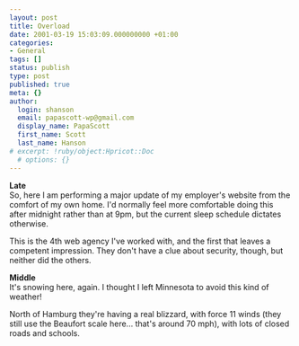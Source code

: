 ```yaml
---
layout: post
title: Overload
date: 2001-03-19 15:03:09.000000000 +01:00
categories:
- General
tags: []
status: publish
type: post
published: true
meta: {}
author:
  login: shanson
  email: papascott-wp@gmail.com
  display_name: PapaScott
  first_name: Scott
  last_name: Hanson
# excerpt: !ruby/object:Hpricot::Doc
  # options: {}
---
```

<p><b>Late</b><br />
So, here I am performing a major update of my employer's website from the comfort of my own home. I'd normally feel more comfortable doing this after midnight rather than at 9pm, but the current sleep schedule dictates otherwise.</p>
<p>This is the 4th web agency I've worked with, and the first that leaves a competent impression. They don't have a clue about security, though, but neither did the others.</p>
<p><b>Middle</b><br />
It's snowing here, again. I thought I left Minnesota to avoid this kind of weather!</p>
<p>North of Hamburg they're having a real blizzard, with force 11 winds (they still use the Beaufort scale here... that's around 70 mph), with lots of closed roads and schools.</p>
